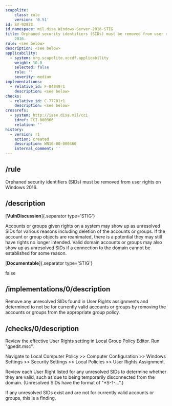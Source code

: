 ```yaml
---
scapolite:
    class: rule
    version: '0.51'
id: SV-92833
id_namespace: mil.disa.Windows-Server-2016-STIG
title: Orphaned security identifiers (SIDs) must be removed from user rights on Windows
    2016.
rule: <see below>
description: <see below>
applicability:
  - system: org.scapolite.xccdf.applicability
    weight: 10.0
    selected: false
    role: ''
    severity: medium
implementations:
  - relative_id: F-84849r1
    description: <see below>
checks:
  - relative_id: C-77701r1
    description: <see below>
crossrefs:
  - system: http://iase.disa.mil/cci
    idref: CCI-000366
    relation: ''
history:
  - version: r1
    action: created
    description: WN16-00-000460
    internal_comment: ''
---
```



## /rule

Orphaned security identifiers (SIDs) must be removed from user rights on Windows 2016.

## /description

[**VulnDiscussion**]{.separator type='STIG'}

Accounts or groups given rights on a system may show up as unresolved SIDs for various reasons including deletion of the accounts or groups.  If the account or group objects are reanimated, there is a potential they may still have rights no longer intended.  Valid domain accounts or groups may also show up as unresolved SIDs if a connection to the domain cannot be established for some reason.

[**Documentable**]{.separator type='STIG'}

false

## /implementations/0/description

Remove any unresolved SIDs found in User Rights assignments and determined to not be for currently valid accounts or groups by removing the accounts or groups from the appropriate group policy.

## /checks/0/description

Review the effective User Rights setting in Local Group Policy Editor.
Run "gpedit.msc".

Navigate to Local Computer Policy >> Computer Configuration >> Windows Settings >> Security Settings >> Local Policies >> User Rights Assignment.

Review each User Right listed for any unresolved SIDs to determine whether they are valid, such as due to being temporarily disconnected from the domain. (Unresolved SIDs have the format of "*S-1-&#8230;".)

If any unresolved SIDs exist and are not for currently valid accounts or groups, this is a finding.
